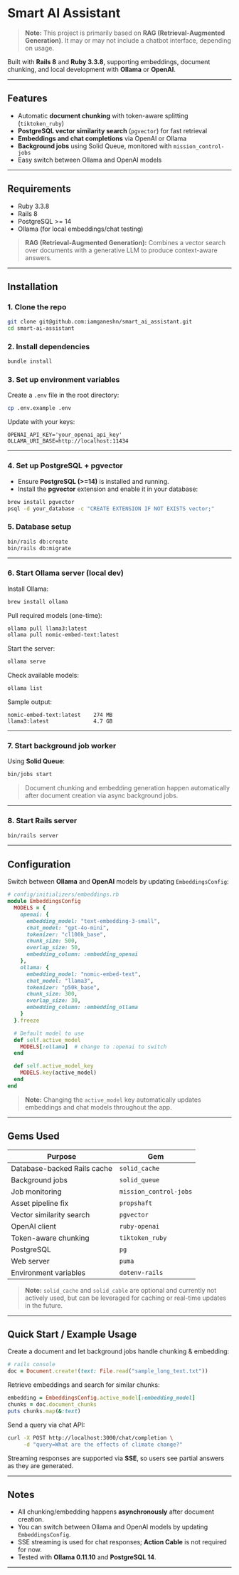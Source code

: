 # Smart AI Assistant

> **Note:** This project is primarily based on **RAG (Retrieval-Augmented Generation)**. It may or may not include a chatbot interface, depending on usage.

Built with **Rails 8** and **Ruby 3.3.8**, supporting embeddings, document chunking, and local development with **Ollama** or **OpenAI**.

---

## Features

- Automatic **document chunking** with token-aware splitting (`tiktoken_ruby`)
- **PostgreSQL vector similarity search** (`pgvector`) for fast retrieval
- **Embeddings and chat completions** via OpenAI or Ollama
- **Background jobs** using Solid Queue, monitored with `mission_control-jobs`
- Easy switch between Ollama and OpenAI models

---

## Requirements

- Ruby 3.3.8
- Rails 8
- PostgreSQL >= 14
- Ollama (for local embeddings/chat testing)

> **RAG (Retrieval-Augmented Generation):** Combines a vector search over documents with a generative LLM to produce context-aware answers.

---

## Installation

### 1. Clone the repo

```bash
git clone git@github.com:iamganeshn/smart_ai_assistant.git
cd smart-ai-assistant
```

### 2. Install dependencies

```bash
bundle install
```

### 3. Set up environment variables

Create a `.env` file in the root directory:

```bash
cp .env.example .env
```

Update with your keys:

```env
OPENAI_API_KEY='your_openai_api_key'
OLLAMA_URI_BASE=http://localhost:11434
```

---

### 4. Set up PostgreSQL + pgvector

- Ensure **PostgreSQL (>=14)** is installed and running.
- Install the **pgvector** extension and enable it in your database:

```bash
brew install pgvector
psql -d your_database -c "CREATE EXTENSION IF NOT EXISTS vector;"
```

### 5. Database setup

```bash
bin/rails db:create
bin/rails db:migrate
```

---

### 6. Start Ollama server (local dev)

Install Ollama:

```bash
brew install ollama
```

Pull required models (one-time):

```bash
ollama pull llama3:latest
ollama pull nomic-embed-text:latest
```

Start the server:

```bash
ollama serve
```

Check available models:

```bash
ollama list
```

Sample output:

```
nomic-embed-text:latest    274 MB
llama3:latest              4.7 GB
```

---

### 7. Start background job worker

Using **Solid Queue**:

```bash
bin/jobs start
```

> Document chunking and embedding generation happen automatically after document creation via async background jobs.

---

### 8. Start Rails server

```bash
bin/rails server
```

---

## Configuration

Switch between **Ollama** and **OpenAI** models by updating `EmbeddingsConfig`:

```ruby
# config/initializers/embeddings.rb
module EmbeddingsConfig
  MODELS = {
    openai: {
      embedding_model: "text-embedding-3-small",
      chat_model: "gpt-4o-mini",
      tokenizer: "cl100k_base",
      chunk_size: 500,
      overlap_size: 50,
      embedding_column: :embedding_openai
    },
    ollama: {
      embedding_model: "nomic-embed-text",
      chat_model: "llama3",
      tokenizer: "p50k_base",
      chunk_size: 300,
      overlap_size: 30,
      embedding_column: :embedding_ollama
    }
  }.freeze

  # Default model to use
  def self.active_model
    MODELS[:ollama]  # change to :openai to switch
  end

  def self.active_model_key
    MODELS.key(active_model)
  end
end
```

> **Note:** Changing the `active_model` key automatically updates embeddings and chat models throughout the app.

---

## Gems Used

| Purpose                     | Gem                    |
| --------------------------- | ---------------------- |
| Database-backed Rails cache | `solid_cache`          |
| Background jobs             | `solid_queue`          |
| Job monitoring              | `mission_control-jobs` |
| Asset pipeline fix          | `propshaft`            |
| Vector similarity search    | `pgvector`             |
| OpenAI client               | `ruby-openai`          |
| Token-aware chunking        | `tiktoken_ruby`        |
| PostgreSQL                  | `pg`                   |
| Web server                  | `puma`                 |
| Environment variables       | `dotenv-rails`         |

> **Note:** `solid_cache` and `solid_cable` are optional and currently not actively used, but can be leveraged for caching or real-time updates in the future.

---

## Quick Start / Example Usage

Create a document and let background jobs handle chunking & embedding:

```ruby
# rails console
doc = Document.create!(text: File.read("sample_long_text.txt"))
```

Retrieve embeddings and search for similar chunks:

```ruby
embedding = EmbeddingsConfig.active_model[:embedding_model]
chunks = doc.document_chunks
puts chunks.map(&:text)
```

Send a query via chat API:

```bash
curl -X POST http://localhost:3000/chat/completion \
     -d "query=What are the effects of climate change?"
```

Streaming responses are supported via **SSE**, so users see partial answers as they are generated.

---

## Notes

- All chunking/embedding happens **asynchronously** after document creation.
- You can switch between Ollama and OpenAI models by updating `EmbeddingsConfig`.
- SSE streaming is used for chat responses; **Action Cable** is not required for now.
- Tested with **Ollama 0.11.10** and **PostgreSQL 14**.

---
